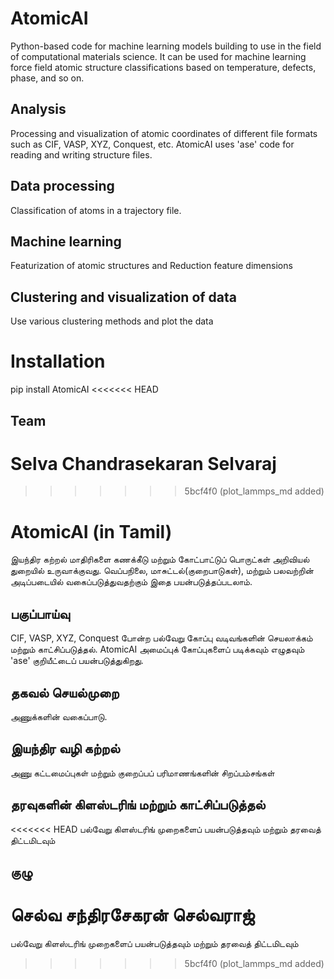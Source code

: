 # AtomicAI
Python-based code for machine learning models building to use in the field of computational materials science. It can be used for machine learning force field atomic structure classifications based on temperature, defects, phase, and so on.   
## Analysis
Processing and visualization of atomic coordinates of different file formats such as CIF, VASP, XYZ, Conquest, etc.
AtomicAI uses 'ase' code for reading and writing structure files.

## Data processing
Classification of atoms in a trajectory file.

## Machine learning
Featurization of atomic structures and Reduction feature dimensions

## Clustering and visualization of data
Use various clustering methods and plot the data

# Installation
pip install AtomicAI
<<<<<<< HEAD
## Team
Selva Chandrasekaran Selvaraj
=======
>>>>>>> 5bcf4f0 (plot_lammps_md added)

# AtomicAI (in Tamil)
இயந்திர கற்றல் மாதிரிகளை கணக்கீடு மற்றும் கோட்பாட்டுப் பொருட்கள் அறிவியல் துறையில் உருவாக்குவது. வெப்பநிலை, மாசுட்டல்(குறைபாடுகள்), மற்றும் பலவற்றின் அடிப்படையில் வகைப்படுத்துவதற்கும் இதை பயன்படுத்தப்படலாம்.
## பகுப்பாய்வு
CIF, VASP, XYZ, Conquest போன்ற பல்வேறு கோப்பு வடிவங்களின் செயலாக்கம் மற்றும் காட்சிப்படுத்தல்.
AtomicAI அமைப்புக் கோப்புகளைப் படிக்கவும் எழுதவும் 'ase' குறியீட்டைப் பயன்படுத்துகிறது.

## தகவல் செயல்முறை
அணுக்களின் வகைப்பாடு.

## இயந்திர வழி கற்றல்
அணு கட்டமைப்புகள் மற்றும் குறைப்பப் பரிமாணங்களின் சிறப்பம்சங்கள்

## தரவுகளின் கிளஸ்டரிங் மற்றும் காட்சிப்படுத்தல்
<<<<<<< HEAD
பல்வேறு கிளஸ்டரிங் முறைகளைப் பயன்படுத்தவும் மற்றும் தரவைத் திட்டமிடவும்
## குழு
செல்வ சந்திரசேகரன் செல்வராஜ்
=======
பல்வேறு கிளஸ்டரிங் முறைகளைப் பயன்படுத்தவும் மற்றும் தரவைத் திட்டமிடவும்
>>>>>>> 5bcf4f0 (plot_lammps_md added)
